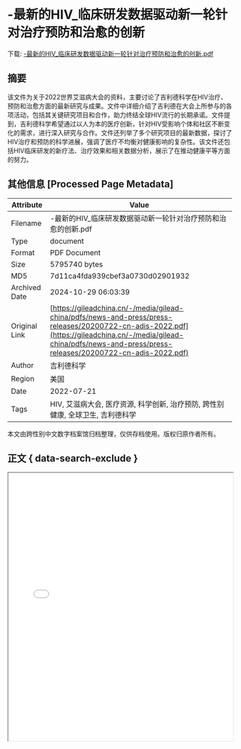 # -最新的HIV_临床研发数据驱动新一轮针对治疗预防和治愈的创新

<!-- tcd_download_link -->
下载: [-最新的HIV_临床研发数据驱动新一轮针对治疗预防和治愈的创新.pdf](-最新的HIV_临床研发数据驱动新一轮针对治疗预防和治愈的创新.pdf)
<!-- tcd_download_link_end -->

## 摘要

<!-- tcd_abstract -->
该文件为关于2022世界艾滋病大会的资料，主要讨论了吉利德科学在HIV治疗、预防和治愈方面的最新研究与成果。文件中详细介绍了吉利德在大会上所参与的各项活动，包括其关键研究项目和合作，助力终结全球HIV流行的长期承诺。文件提到，吉利德科学希望通过以人为本的医疗创新，针对HIV受影响个体和社区不断变化的需求，进行深入研究与合作。文件还列举了多个研究项目的最新数据，探讨了HIV治疗和预防的科学进展，强调了医疗不均衡对健康影响的复杂性。该文件还包括HIV临床研发的新疗法、治疗效果和相关数据分析，展示了在推动健康平等方面的努力。

<!-- tcd_abstract_end -->

## 其他信息 [Processed Page Metadata]

| Attribute       | Value                                  |
|-----------------|----------------------------------------|
| Filename        | -最新的HIV_临床研发数据驱动新一轮针对治疗预防和治愈的创新.pdf                             |
| Type            | document                                 |
| Format          | PDF Document                               |
| Size            | 5795740 bytes                           |
| MD5             | 7d11ca4fda939cbef3a0730d02901932                                  |
| Archived Date   | 2024-10-29 06:03:39                             |
| Original Link   | [https://gileadchina.cn/-/media/gilead-china/pdfs/news-and-press/press-releases/20200722-cn-adis-2022.pdf](https://gileadchina.cn/-/media/gilead-china/pdfs/news-and-press/press-releases/20200722-cn-adis-2022.pdf)                         |
| Author          | 吉利德科学                               |
| Region          | 美国                               |
| Date            | 2022-07-21                                 |
| Tags            | HIV, 艾滋病大会, 医疗资源, 科学创新, 治疗预防, 跨性别健康, 全球卫生, 吉利德科学                                 |

本文由跨性别中文数字档案馆归档整理，仅供存档使用。版权归原作者所有。


## 正文 { data-search-exclude }

<!-- tcd_main_text -->
<iframe src="../-最新的HIV_临床研发数据驱动新一轮针对治疗预防和治愈的创新.pdf" width="100%" height="600px">
    <p>无法显示PDF，请下载查看。</p>
</iframe>
<!-- tcd_main_text_end -->

